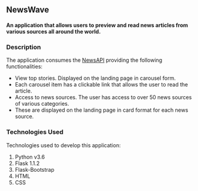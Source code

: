 ## NewsWave

#### An application that allows users to preview and read news articles from various sources all around the world.

### Description
The application consumes the [NewsAPI](https://newsapi.org/) providing the following functionalities:
- View top stories. Displayed on the landing page in carousel form. 
- Each carousel item has a clickable link that allows the user to read the article.
- Access to news sources. The user has access to over 50 news sources of various categories. 
- These are displayed on the landing page in card format for each news source.


### Technologies Used
Technologies used to develop this application:

1. Python v3.6
2. Flask 1.1.2
3. Flask-Bootstrap
4. HTML 
5. CSS
